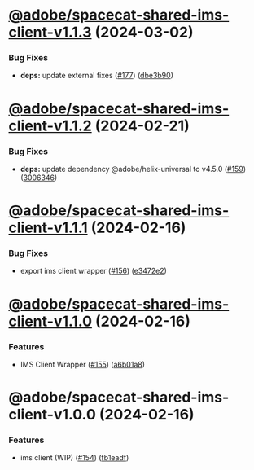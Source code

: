 # [@adobe/spacecat-shared-ims-client-v1.1.3](https://github.com/adobe/spacecat-shared/compare/@adobe/spacecat-shared-ims-client-v1.1.2...@adobe/spacecat-shared-ims-client-v1.1.3) (2024-03-02)


### Bug Fixes

* **deps:** update external fixes ([#177](https://github.com/adobe/spacecat-shared/issues/177)) ([dbe3b90](https://github.com/adobe/spacecat-shared/commit/dbe3b9051f682ca2c1a6677eea9d1fcdf021dbdb))

# [@adobe/spacecat-shared-ims-client-v1.1.2](https://github.com/adobe/spacecat-shared/compare/@adobe/spacecat-shared-ims-client-v1.1.1...@adobe/spacecat-shared-ims-client-v1.1.2) (2024-02-21)


### Bug Fixes

* **deps:** update dependency @adobe/helix-universal to v4.5.0 ([#159](https://github.com/adobe/spacecat-shared/issues/159)) ([3006346](https://github.com/adobe/spacecat-shared/commit/3006346f180abf78c950334135e423eabd2c1765))

# [@adobe/spacecat-shared-ims-client-v1.1.1](https://github.com/adobe/spacecat-shared/compare/@adobe/spacecat-shared-ims-client-v1.1.0...@adobe/spacecat-shared-ims-client-v1.1.1) (2024-02-16)


### Bug Fixes

* export ims client wrapper ([#156](https://github.com/adobe/spacecat-shared/issues/156)) ([e3472e2](https://github.com/adobe/spacecat-shared/commit/e3472e2edbfa98b1c68d0588b876e62cd5c3b250))

# [@adobe/spacecat-shared-ims-client-v1.1.0](https://github.com/adobe/spacecat-shared/compare/@adobe/spacecat-shared-ims-client-v1.0.0...@adobe/spacecat-shared-ims-client-v1.1.0) (2024-02-16)


### Features

* IMS Client Wrapper ([#155](https://github.com/adobe/spacecat-shared/issues/155)) ([a6b01a8](https://github.com/adobe/spacecat-shared/commit/a6b01a86043d9de1160af5f2b1849d7cd081a003))

# @adobe/spacecat-shared-ims-client-v1.0.0 (2024-02-16)


### Features

* ims client (WIP) ([#154](https://github.com/adobe/spacecat-shared/issues/154)) ([fb1eadf](https://github.com/adobe/spacecat-shared/commit/fb1eadf35dae622512aa83f59671b16ab30a10c5))

